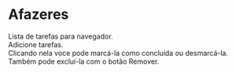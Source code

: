 # Afazeres
Lista de tarefas para navegador.\
Adicione tarefas.\
Clicando nela voce pode marcá-la como concluída ou desmarcá-la.\
Também pode excluí-la com o botão Remover.
